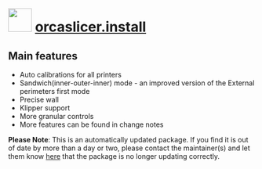 # <img src="https://cdn.jsdelivr.net/gh/mkevenaar/chocolatey-packages@dee95ae3af5c1e880f28e9901a405c1542509dec/icons/orcaslicer.install.png" width="48" height="48"/> [orcaslicer.install](https://community.chocolatey.org/packages/orcaslicer.install)

## Main features

- Auto calibrations for all printers
- Sandwich(inner-outer-inner) mode - an improved version of the External perimeters first mode
- Precise wall
- Klipper support
- More granular controls
- More features can be found in change notes

**Please Note**: This is an automatically updated package. If you find it is
out of date by more than a day or two, please contact the maintainer(s) and
let them know [here](https://github.com/mkevenaar/chocolatey-packages/issues) that the package is no longer updating correctly.
